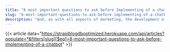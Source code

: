 ```yaml
---
title: "8 most important questions to ask before Implementing of a chatbot"
slug: "8-most-important-questions-to-ask-before-implementing-of-a-chatbot"
description: "And, as with all aspects of marketing, the development of innovative and cutting-edge technologies can see a boost in overall sales and engagement."
---
```


{{< article data="https://strapiblogdboptimized.herokuapp.com/api/articles?populate=*&filters[slug][$eq]=8-most-important-questions-to-ask-before-implementing-of-a-chatbot" >}}
